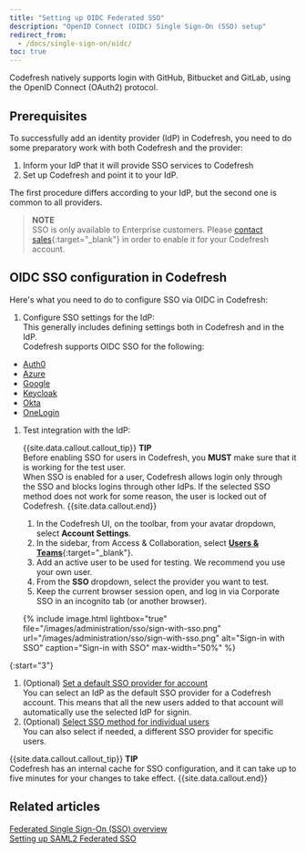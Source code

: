 ```yaml
---
title: "Setting up OIDC Federated SSO"
description: "OpenID Connect (OIDC) Single Sign-On (SSO) setup"
redirect_from:
  - /docs/single-sign-on/oidc/
toc: true
---
```


Codefresh natively supports login with GitHub, Bitbucket and GitLab, using the OpenID Connect (OAuth2) protocol. 
  

## Prerequisites

To successfully add an identity provider (IdP) in Codefresh, you need to do some preparatory work with both Codefresh and the provider:

1. Inform your IdP that it will provide SSO services to Codefresh
1. Set up Codefresh and point it to your IdP.

The first procedure differs according to your IdP, but the second one is common to all providers.

>**NOTE**  
  SSO is only available to Enterprise customers. Please [contact sales](https://codefresh.io/contact-sales/){:target="\_blank"} in order to enable it for your Codefresh account.

## OIDC SSO configuration in Codefresh 

Here's what you need to do to configure SSO via OIDC in Codefresh:

1. Configure SSO settings for the IdP:  
  This generally includes defining settings both in Codefresh and in the IdP.  
  Codefresh supports OIDC SSO for the following:
  * [Auth0]({{site.baseurl}}/docs/administration/single-sign-on/oidc/oidc-auth0/)
  * [Azure]({{site.baseurl}}/docs/administration/single-sign-on/oidc/oidc-azure/)
  * [Google]({{site.baseurl}}/docs/administration/single-sign-on/oidc/oidc-google/)
  * [Keycloak]({{site.baseurl}}/docs/administration/single-sign-on/oidc/oidc-keycloak/)
  * [Okta]({{site.baseurl}}/docs/administration/single-sign-on/oidc/oidc-okta/)
  * [OneLogin]({{site.baseurl}}/docs/administration/single-sign-on/oidc/oidc-onelogin/)

1. Test integration with the IdP: 
    
    {{site.data.callout.callout_tip}}
    **TIP**  
      Before enabling SSO for users in Codefresh, you **MUST** make sure that it is working for the test user.  
      When SSO is enabled for a user, Codefresh allows login only through the SSO and blocks logins through other IdPs. If the selected SSO method does not work for some reason, the user is locked out of Codefresh.
    {{site.data.callout.end}}

    1. In the Codefresh UI, on the toolbar, from your avatar dropdown, select **Account Settings**.
    1. In the sidebar, from Access & Collaboration, select [**Users & Teams**](https://g.codefresh.io/2.0/account-settings/single-sign-on){:target="\_blank"}.   
    1. Add an active user to be used for testing. We recommend you use your own user.
    1. From the **SSO** dropdown, select the provider you want to test.
    1. Keep the current browser session open, and log in via Corporate SSO in an incognito tab (or another browser).

    {% include image.html
    lightbox="true"
    file="/images/administration/sso/sign-with-sso.png"
    url="/images/administration/sso/sign-with-sso.png"
    alt="Sign-in with SSO"
    caption="Sign-in with SSO"
    max-width="50%"
    %}

{:start="3"}
1. (Optional) [Set a default SSO provider for account]({{site.baseurl}}/docs/administration/single-sign-on/team-sync/#set-a-default-sso-provider-for-account)   
  You can select an IdP as the default SSO provider for a Codefresh account. This means that all the new users added to that account will automatically use the selected IdP for signin.
1. (Optional) [Select SSO method for individual users]({{site.baseurl}}/docs/administration/single-sign-on/team-sync/#select-sso-method-for-individual-users)   
  You can also select if needed, a different SSO provider for specific users.

{{site.data.callout.callout_tip}}
**TIP**  
Codefresh has an internal cache for SSO configuration, and it can take up to five minutes for your changes to take effect.
{{site.data.callout.end}}

## Related articles
[Federated Single Sign-On (SSO) overview]({{site.baseurl}}/docs/administration/single-sign-on/)   
[Setting up SAML2 Federated SSO]({{site.baseurl}}/docs/administration/single-sign-on/saml)  

